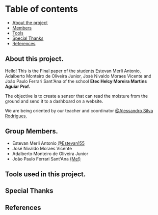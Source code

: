 # Table of contents

- [About the project](#about)
- [Members](#members)
- [Tools](#tools)
- [Special Thanks](#thanks)
- [References](#refs)

## <a id="about">About this project.</a>

Hello! This is the Final paper of the students Estevan Merli Antonio, Adalberto Monteiro de Oliveira Junior, José Nivaldo Moraes Vicente and João Paulo Ferrari Sant'Ana of the school **Etec Helcy Moreira Martins Aguiar Prof.**

The objective is to create a sensor that can read the moisture from the ground and send it to a dashboard on a website.

We are being oriented by our teacher and coordinator [@Alessandro Silva Rodrigues.](https://github.com/Alesr50)
## <a id="members">Group Members.</a>

- Estevan Merli Antonio [@Estevan155](https://github.com/Estevan155)
- José Nivaldo Moraes Vicente
- Adalberto Monteiro de Oliveira Junior
- João Paulo Ferrari Sant'Ana [(Me!)](https://github.com/GhostlyTrincket/)

## <a id="tools">Tools used in this project.</a>

## <a id="thanks">Special Thanks</a>

## <a id="refs">References</a>
